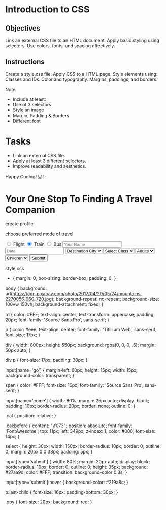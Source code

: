 # Introduction to CSS

## Objectives
Link an external CSS file to an HTML document.
Apply basic styling using selectors.
Use colors, fonts, and spacing effectively.

## Instructions

Create a style.css file.
Apply CSS to a HTML page.
Style elements using:
Classes and IDs.
Color and typography.
Margins, paddings, and borders.

>[!NOTE]
>  - Include at least:
>  - Use of 3 selectors
>  - Style an image
>  - Margin, Padding & Borders
>  - Different font

# Tasks
 - Link an external CSS file.
 - Apply at least 3 different selectors.
 - Improve readability and aesthetics.

Happy Coding! 💻✨

<!DOCTYPE html>
<html lang="en">
<head>
    <meta charset="UTF-8">
    <meta name="viewport" content="width=device-width, initial-scale=1.0">
    <title>Welcome to TravelBuddy</title>
    <link rel="stylesheet" href="./style.css">
</head>
<body>
    <h1>Your One Stop To Finding A Travel Companion</h1>
    <p>create profile</p>
        <div>
            <p>choose preferred mode of travel</p>
            <input type="radio" name="go"> <span>Flight</span>
            <input type="radio" name="go" checked> <span>Train</span>
            <input type="radio" name="go"> <span>Bus</span>
            <input type="text" placeholder="Your Name" name='come'>
            <span class='cal'>
                <input type="text" placeholder="Date" name='come'>
            </span>
            <select><option class='opy'>Destination City</option></select>
            <select><option>Select Class</option></select>
            <select><option>Adults</option></select>
            <select><option>Children</option></select>
            <input type='submit' value='Submit'>
        </div>
        </body>
</html>



style.css
* {
  margin: 0;
  box-sizing: border-box;
  padding: 0;
}

body {
  background: url(https://cdn.pixabay.com/photo/2017/04/29/05/24/mountains-2270056_960_720.jpg);
  background-repeat: no-repeat;
  background-size: 100vw 150vh;
  background-attachment: fixed;
}

h1 {
  color: #FFF;
  text-align: center;
  text-transform: uppercase;
  padding: 20px;
  font-family: 'Source Sans Pro', sans-serif;
}

p {
  color: #eee;
  text-align: center;
  font-family: 'Titillium Web', sans-serif;
  font-size: 17px;
}

div {
  width: 800px;
  height: 550px;
  background: rgba(0, 0, 0, .6);
  margin: 50px auto;
}

div p {
  font-size: 17px;
  padding: 30px;
}

input[name='go'] {
  margin-left: 60px;
  height: 15px;
  width: 15px;
  background-color: transparent;
}

span {
  color: #FFF;
  font-size: 16px;
  font-family: 'Source Sans Pro', sans-serif;
}

input[name='come'] {
  width: 80%;
  margin: 25px auto;
  display: block;
  padding: 10px;
  border-radius: 20px;
  border: none;
  outline: 0;
}

.cal {
  position: relative;
}

.cal:before {
  content: "\f073";
  position: absolute;
  font-family: 'FontAwesome';
  top: 11px;
  left: 349px;
  z-index: 1;
  color: #000;
  font-size: 14px;
}

select {
  height: 30px;
  width: 150px;
  border-radius: 10px;
  border: 0;
  outline: 0;
  margin: 20px 0 0 38px;
  padding: 5px;
}

input[type='submit'] {
  width: 80%;
  margin: 30px auto;
  display: block;
  border-radius: 10px;
  border: 0;
  outline: 0;
  height: 35px;
  background: #27aa9d;
  color: #FFF;
  transition: background-color 0.3s;
}

input[type='submit']:hover {
  background-color: #219a8c;
}

p:last-child {
  font-size: 16px;
  padding-bottom: 30px;
}

.opy {
  font-size: 20px;
  background: red;
}
